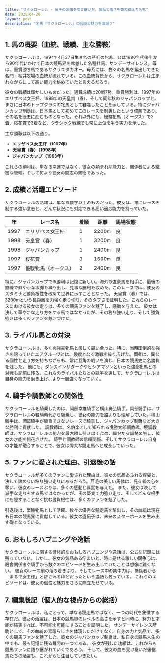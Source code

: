 ```yaml
---
title: "サクラローレル - 帝王の系譜を受け継いだ、気品と強さを兼ね備えた名牝"
date: 2025-04-26
layout: post
description: "名馬『サクラローレル』の伝説と魅力を深堀り"
---
```


## 1. 馬の概要（血統、戦績、主な勝鞍）

サクラローレルは、1994年4月27日生まれの芦毛の牝馬。父は1980年代後半から90年代にかけて日本の競馬界を席巻した名種牡馬、サンデーサイレンス。母は、重賞勝ち馬であるサクラユタカオー。母系には、数々の名馬を輩出してきた名門・桜井牧場の血統が流れている。この血統背景から、サクラローレルは生まれながらにして高い能力を秘めていたと言えるだろう。

彼女の戦績は輝かしいものだった。通算成績は20戦7勝。重賞勝利は、1997年のエリザベス女王杯、1998年の天皇賞（春）、そして同年秋のジャパンカップと、まさに日本のトップクラスの牝馬として君臨したことを示している。特にジャパンカップ制覇は、日本馬として初めてこのレースを制覇したという偉業であり、その名を歴史に刻むものとなった。それ以外にも、優駿牝馬（オークス）で2着、桜花賞で3着など、クラシック戦線でも常に上位を争う実力を示した。

主な勝鞍は以下の通り。

* **エリザベス女王杯（1997年）**
* **天皇賞（春）（1998年）**
* **ジャパンカップ（1998年）**

これらの勝利は、単なる幸運ではなく、彼女の類まれな能力と、関係者による緻密な管理、そして何より彼女の闘志の賜物であった。


## 2. 成績と活躍エピソード

サクラローレルの活躍は、単なる数字以上のものだった。彼女は、常にレースを制する強い意志と、どんな状況にも対応できる高い適応能力を持っていた。

| 年 | レース名             | 着順 | 距離 | 馬場状態 |
|---|----------------------|-----|-----|---------|
| 1997 | エリザベス女王杯     | 1   | 2200m| 良      |
| 1998 | 天皇賞（春）         | 1   | 3200m| 良      |
| 1998 | ジャパンカップ       | 1   | 2400m| 良      |
| 1997 | 桜花賞               | 3   | 1600m| 良      |
| 1997 | 優駿牝馬（オークス） | 2   | 2400m| 良      |


特に、ジャパンカップでの勝利は記憶に新しい。海外の強豪馬を相手に、最後の直線で鮮やかな末脚を繰り出し、見事な勝利を収めた。このレースでは、彼女のスタミナと勝負根性を改めて世界に示すこととなった。  天皇賞（春）では、3200mという長距離を力強く走り切り、そのタフさを証明した。これらのレースにおける彼女の走りは、多くの競馬ファンを魅了し、感動を与えた。  彼女は決して華やかな走り方をする馬ではなかったが、その粘り強い走り、そして勝負強さは多くのファンを惹きつけた。


## 3. ライバル馬との対決

サクラローレルは、多くの強豪牝馬と激しく競い合った。特に、当時圧倒的な強さを誇っていたエアグルーヴとは、幾度となく激戦を繰り広げた。両者は、異なる個性と走り方を持ちながらも、常に互角の戦いを演じ、日本の競馬史に名勝負を残した。  他にも、ダンスインザダークやヒシアマゾンといった強豪牝馬との対戦も記憶に残る。これらのライバルたちとの競争を通して、サクラローレルは自身の能力を磨き上げ、より一層強くなっていく。


## 4. 騎手や調教師との関係性

サクラローレルを騎乗したのは、岡部幸雄騎手と横山典弘騎手。岡部騎手は、サクラローレルの若駒時代から騎乗し、彼女の能力を誰よりも理解していた。横山騎手は、岡部騎手が騎乗できないレースで騎乗し、ジャパンカップ制覇など大きな勝利に貢献した。  調教師は、名伯楽として知られる境勝太郎調教師。境調教師は、サクラローレルの能力を最大限に引き出すため、細やかな調整を施し、彼女の才能を開花させた。  騎手と調教師の信頼関係、そしてサクラローレル自身の才能が融合することで、彼女は偉大な競走馬へと成長していった。


## 5. ファンに愛された理由、引退後の話

サクラローレルが多くのファンに愛された理由は、彼女の気品あふれる容姿と、決して諦めない粘り強い走りにあるだろう。芦毛の美しい馬体は、見る者の心を奪い、彼女のレースぶりは、多くの感動と興奮を与えた。  また、彼女は決して派手な走りをする馬ではなかったが、その堅実で力強い走り、そしてどんな相手にも臆することなく挑む勝負根性は、多くのファンを魅了した。

引退後は、繁殖牝馬として活躍。数々の優秀な競走馬を輩出し、その血統は現在も日本の競馬界に貢献している。彼女の遺伝子は、未来のスターホースを生み出す礎となっている。


## 6. おもしろハプニングや逸話

サクラローレルに関する具体的なおもしろハプニングや逸話は、公式な記録には残っていない。しかし、彼女の気品ある佇まいと、時に見せる激しい闘争心は、厩舎関係者や騎手から数々のエピソードを生み出していたことは想像に難くない。  彼女のレース前の落ち着きぶり、そしてレース中の集中力は、関係者から「まるで女王様」と評されるほどだったという逸話も残っている。  これらのエピソードは、彼女の個性と魅力をさらに際立たせている。


## 7. 編集後記（個人的な視点からの総括）

サクラローレルは、私にとって、単なる競走馬ではなく、一つの時代を象徴する存在だ。彼女の活躍は、日本の競馬界のレベルの高さを示すと同時に、努力と才能が結実すれば、不可能を可能にすることを証明した。  サンデーサイレンス産駒として、その血統の素晴らしさを体現しただけでなく、自身の力と気品で、多くの競馬ファンを魅了した。彼女のジャパンカップ制覇は、私自身の競馬人生の中でも、最も記憶に残る瞬間の一つである。  彼女が残した功績は、これからも競馬ファンに語り継がれていくであろう。  そして、彼女の血を受け継いだ後継馬たちの活躍も、これからも注目していきたい。
